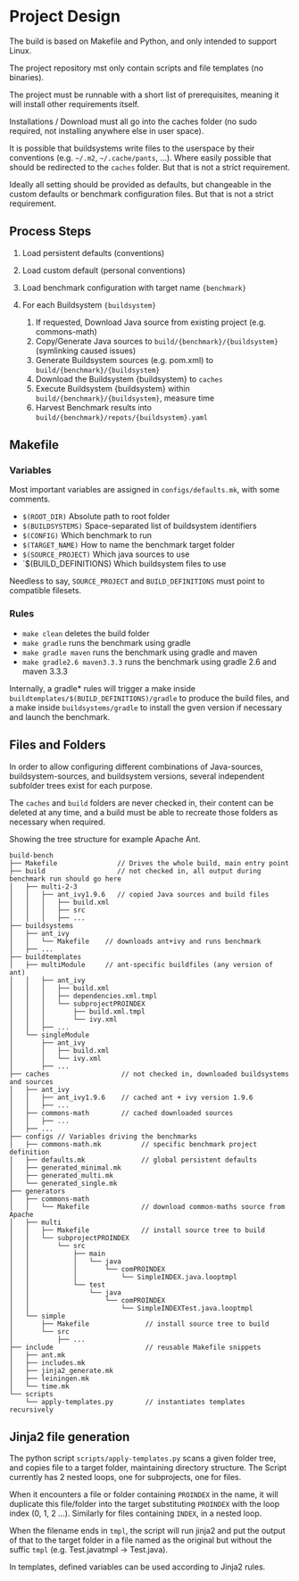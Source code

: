 # Project Design

The build is based on Makefile and Python, and only intended to support Linux.

The project repository mst only contain scripts and file templates (no binaries).

The project must be runnable with a short list of prerequisites, meaning it will install other requirements itself.

Installations / Download must all go into the caches folder (no sudo required, not installing anywhere else in user space).

It is possible that buildsystems write files to the userspace by their conventions (e.g. `~/.m2`, `~/.cache/pants`, ...). Where easily possible that should be redirected to the `caches` folder. But that is not a strict requirement.

Ideally all setting should be provided as defaults, but changeable in the custom defaults or benchmark configuration files. But that is not a strict requirement.

## Process Steps

1. Load persistent defaults (conventions)

2. Load custom default (personal conventions)

3. Load benchmark configuration with target name `{benchmark}`

4. For each Buildsystem `{buildsystem}`

   1. If requested, Download Java source from existing project (e.g. commons-math)
   2. Copy/Generate Java sources to `build/{benchmark}/{buildsystem}` (symlinking caused issues)
   3. Generate Buildsystem sources (e.g. pom.xml) to `build/{benchmark}/{buildsystem}`
   4. Download the Buildsystem {buildsystem} to `caches`
   5. Execute Buildsystem {buildsystem} within `build/{benchmark}/{buildsystem}`, measure time
   6. Harvest Benchmark results into `build/{benchmark}/repots/{buildsystem}.yaml`

## Makefile

### Variables

Most important variables are assigned in `configs/defaults.mk`, with some comments.

* `$(ROOT_DIR)` Absolute path to root folder
* `$(BUILDSYSTEMS)` Space-separated list of buildsystem identifiers
* `$(CONFIG)`  Which benchmark to run
* `$(TARGET_NAME)`  How to name the benchmark target folder
* `$(SOURCE_PROJECT)` Which java sources to use
* `$(BUILD_DEFINITIONS) Which buildsystem files to use

Needless to say, `SOURCE_PROJECT` and `BUILD_DEFINITIONS` must point to compatible filesets.

### Rules

* `make clean` deletes the build folder
* `make gradle` runs the benchmark using gradle
* `make gradle maven` runs the benchmark using gradle and maven
* `make gradle2.6 maven3.3.3` runs the benchmark using gradle 2.6 and maven 3.3.3

Internally, a gradle* rules will trigger a make inside `buildtemplates/$(BUILD_DEFINITIONS)/gradle` to produce the build files, and a make inside `buildsystems/gradle` to install the gven version if necessary and launch the benchmark.

## Files and Folders

In order to allow configuring different combinations of Java-sources, buildsystem-sources, and buildsystem versions, several independent subfolder trees exist for each purpose.

The `caches` and `build` folders are never checked in, their content can be deleted at any time, and a build must be able to recreate those folders as necessary when required.

Showing the tree structure for example Apache Ant.

    build-bench
    ├── Makefile               // Drives the whole build, main entry point
    ├── build                  // not checked in, all output during benchmark run should go here
    │   ├── multi-2-3
    │   │   ├── ant_ivy1.9.6   // copied Java sources and build files
    │   │   │   ├── build.xml
    │   │   │   ├── src
    │   │   │   ├── ...
    ├── buildsystems
    │   ├── ant_ivy
    │   │   └── Makefile    // downloads ant+ivy and runs benchmark
    │   ├── ...
    ├── buildtemplates
    │   ├── multiModule     // ant-specific buildfiles (any version of ant)
    │   │   ├── ant_ivy
    │   │   │   ├── build.xml
    │   │   │   ├── dependencies.xml.tmpl
    │   │   │   └── subprojectPROINDEX
    │   │   │       ├── build.xml.tmpl
    │   │   │       └── ivy.xml
    │   │   ├── ...
    │   └── singleModule
    │       ├── ant_ivy
    │       │   ├── build.xml
    │       │   └── ivy.xml
    │       ├── ...
    ├── caches                  // not checked in, downloaded buildsystems and sources
    │   ├── ant_ivy
    │   │   ├── ant_ivy1.9.6    // cached ant + ivy version 1.9.6
    │   │   ├── ...
    │   ├── commons-math        // cached downloaded sources
    │   │   ├── ...
    │   ├── ...
    ├── configs // Variables driving the benchmarks
    │   ├── commons-math.mk          // specific benchmark project definition
    │   ├── defaults.mk              // global persistent defaults
    │   ├── generated_minimal.mk
    │   ├── generated_multi.mk
    │   └── generated_single.mk
    ├── generators
    │   ├── commons-math
    │   │   └── Makefile             // download common-maths source from Apache
    │   ├── multi
    │   │   ├── Makefile             // install source tree to build
    │   │   └── subprojectPROINDEX
    │   │       └── src
    │   │           ├── main
    │   │           │   └── java
    │   │           │       └── comPROINDEX
    │   │           │           └── SimpleINDEX.java.looptmpl
    │   │           └── test
    │   │               └── java
    │   │                   └── comPROINDEX
    │   │                       └── SimpleINDEXTest.java.looptmpl
    │   └── simple
    │       ├── Makefile              // install source tree to build
    │       └── src
    │           ├── ...
    ├── include                       // reusable Makefile snippets
    │   ├── ant.mk
    │   ├── includes.mk
    │   ├── jinja2_generate.mk
    │   ├── leiningen.mk
    │   └── time.mk
    └── scripts
        └── apply-templates.py        // instantiates templates recursively

## Jinja2 file generation

The python script `scripts/apply-templates.py` scans a given folder tree, and copies file to a target folder, maintaining directory structure. The Script currently has 2 nested loops, one for subprojects, one for files.

When it encounters a file or folder containing `PROINDEX` in the name, it will duplicate this file/folder into the target substituting `PROINDEX` with the loop index (0, 1, 2 ...).
Similarly for files containing `INDEX`, in a nested loop.

When the filename ends in `tmpl`, the script will run jinja2 and put the output of that to the target folder in a file named as the original but without the suffic `tmpl` (e.g. Test.javatmpl -> Test.java).

In templates, defined variables can be used according to Jinja2 rules.
